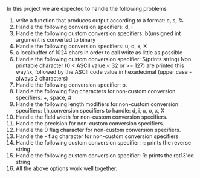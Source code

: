 In this project we are expected to handle the following problems
1. write a function that produces output according to a format: c, s, %
2. Handle the following conversion specifiers: d, i
3. Handle the following custom conversion specifiers: b(unsigned int
argument is converted to binary
4. Handle the following conversion specifiers: u, o, x, X
5. a localbuffer of 1024 chars in order to call write as little as possible
6. Handle the following custom conversion specifier: S(prints string) Non 
printable character (0 < ASCII value < 32 or >= 127) are printed this way:\x,
followed by the ASCII code value in hexadecimal (upper case - always 2 characters)
7. Handle the following conversion specifier: p.
8. Handle the following flag characters for non-custom conversion specifiers:
+, space, #
9. Handle the following length modifiers for non-custom conversion specifiers:
l,h,conversion specifiers to handle: d, i, u, o, x, X
10. Handle the field width for non-custom conversion specifiers.
11. Handle the precision for non-custom conversion specifiers.
12. Handle the 0 flag character for non-custom conversion specifiers.
13. Handle the - flag character for non-custom conversion specifiers.
14. Handle the following custom conversion specifier: r: prints the reverse string
15. Handle the following custom conversion specifier: R: prints the rot13'ed string
16. All the above options work well together.

